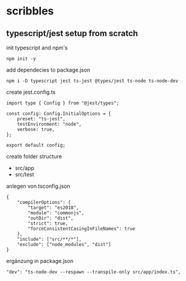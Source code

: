# scribbles

## typescript/jest setup from scratch

init typescript and npm's

```
npm init -y
```

add dependecies to package.json

```
npm i -D typescript jest ts-jest @types/jest ts-node ts-node-dev
```

create jest.config.ts

```
import type { Config } from "@jest/types";

const config: Config.InitialOptions = {
    preset: "ts-jest",
    testEnvironment: "node",
    verbose: true,
};

export default config;
```

create folder structure

-   src/app
-   src/test

anlegen von tsconfig.json

```
{
    "compilerOptions": {
        "target": "es2018",
        "module": "commonjs",
        "outDir": "dist",
        "strict": true,
        "forceConsistentCasingInFileNames": true
    },
    "include": ["src/**/*"],
    "exclude": ["node_modules", "dist"]
}

```

ergänzung in package.json

```
"dev": "ts-node-dev --respawn --transpile-only src/app/index.ts",
```
